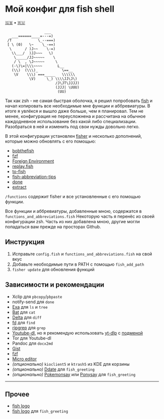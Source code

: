 # Мой конфиг для fish shell
[🇬🇧](https://github.com/Omega9/fish/blob/main/README.md) • [🇷🇺](https://github.com/Omega9/fish/blob/main/README.ru.md)

```
                  ___
   ___======____=---=)
 /T            \_--===)
 [ \ (0)   \~    \_-==)
  \      / )J~~    \-=)
   \\___/  )JJ~~~   \)
    \_____/JJ~~~~~    \
    / \  , \J~~~~~     \
   (-\)\=|\\\~~~~       L__
   (\\)  (\\\)_           \==__
    \V    \\\) ===_____   \\\\\\
           \V)     \_) \\\\JJ\J\)
                       /J\JT\JJJJ)
                       (JJJ| \UUU)
                        (UU)
```

Так как zsh - не самая быстрая оболочка, я решил попробовать [fish](https://fishshell.com/) и начал копировать все необходимые мне функции и аббревиатуры. В итоге я увлёкся и вышло даже больше, чем я планировал.
Тем не менее, конфигурация не переусложнена и рассчитана на обычное каждодневное использование без какой либо специализации. Разобраться в ней и изменить под свои нужды довольно легко.

В этой конфигурации установлен [fisher](https://github.com/jorgebucaran/fisher) и несколько дополнений, которые можно обновлять с его помощью:
- [bobthefish](https://github.com/oh-my-fish/theme-bobthefish)
- [fzf](https://github.com/jethrokuan/fzf)
- [Foreign Environment](https://github.com/oh-my-fish/plugin-foreign-env)
- [replay.fish](https://github.com/jorgebucaran/fish-bax)
- [to-fish](https://github.com/joehillen/to-fish)
- [fish-abbreviation-tips](https://github.com/gazorby/fish-abbreviation-tips)
- [done](https://github.com/franciscolourenco/done)
- [extract](https://github.com/oh-my-fish/plugin-extract)

`/functions` содержит fisher и все установленные с его помощью функции.

Все функции и аббревиатуры, добавленные мною, содержатся в `functions_and_abbreviations.fish`
Некоторую часть я перенёс из своей конфигурации zsh. Часть из них добавлена мною, другие могли попадаться вам прежде на просторах Github.

## Инструкция
1. Исправьте `config.fish` и `functions_and_abbreviations.fish` на свой вкус
2. Добавьте необходимые пути в PATH с помощью `fish_add_path`
3. `fisher update` для обновления функций

## Зависимости и рекомендации
- Xclip для `pbcopy`/`pbpaste`
- notify-send для `done`
- [Exa](https://the.exa.website/) для `ls` и `tree`
- [Bat](https://github.com/sharkdp/bat) для `cat`
- [Delta](https://github.com/dandavison/delta) для `diff`
- [fd](https://github.com/sharkdp/fd) для `find`
- [ripgrep](https://github.com/BurntSushi/ripgrep) для `grep`
- [Youtube-dl](https://youtube-dl.org/), но я рекомендую использовать [yt-dlp](https://github.com/yt-dlp/yt-dlp) с [подменой](https://aur.archlinux.org/packages/yt-dlp-drop-in)
- Tor для Youtube-dl
- Pandoc для `docx2md`
- [Gist](https://github.com/defunkt/gist)
- [fzf](https://github.com/junegunn/fzf)
- [Micro editor](https://micro-editor.github.io/)
- *(опционально)* `kioclient5` и `ktrash5` из KDE для корзины
- *(опционально)* [Ddate](https://en.wikipedia.org/wiki/Discordian_calendar) для `fish_greeting`
- *(опционально)* [Pokemonsay](https://github.com/HRKings/pokemonsay-newgenerations.git) или [Ponysay](https://erkin.party/ponysay/) для `fish_greeting`

* * *
## Прочее
- [fish logo](https://github.com/fish-shell/fish-shell/issues/114)
- [fish logo](https://github.com/laughedelic/fish_logo) для `fish_greeting`
